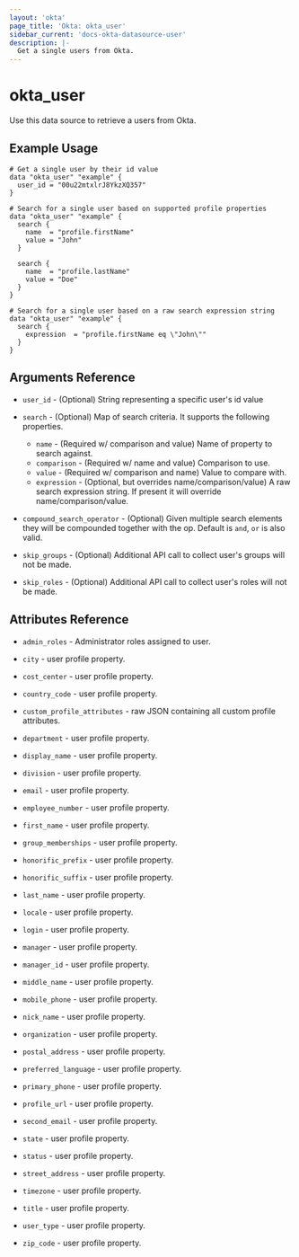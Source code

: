 ```yaml
---
layout: 'okta'
page_title: 'Okta: okta_user'
sidebar_current: 'docs-okta-datasource-user'
description: |-
  Get a single users from Okta.
---
```


# okta_user

Use this data source to retrieve a users from Okta.

## Example Usage

```hcl
# Get a single user by their id value
data "okta_user" "example" {
  user_id = "00u22mtxlrJ8YkzXQ357"
}

# Search for a single user based on supported profile properties
data "okta_user" "example" {
  search {
    name  = "profile.firstName"
    value = "John"
  }

  search {
    name  = "profile.lastName"
    value = "Doe"
  }
}

# Search for a single user based on a raw search expression string
data "okta_user" "example" {
  search {
    expression  = "profile.firstName eq \"John\""
  }
}
```

## Arguments Reference

- `user_id` - (Optional) String representing a specific user's id value

- `search` - (Optional) Map of search criteria. It supports the following properties.
  - `name` - (Required w/ comparison and value) Name of property to search against.
  - `comparison` - (Required w/ name and value) Comparison to use.
  - `value` - (Required w/ comparison and name) Value to compare with.
  - `expression` - (Optional, but overrides name/comparison/value) A raw search expression string. If present it will override name/comparison/value.
- `compound_search_operator` - (Optional) Given multiple search elements they will be compounded together with the op. Default is `and`, `or` is also valid.

- `skip_groups` - (Optional) Additional API call to collect user's groups will not be made.

- `skip_roles` - (Optional) Additional API call to collect user's roles will not be made.

## Attributes Reference

- `admin_roles` - Administrator roles assigned to user.

- `city` - user profile property.

- `cost_center` - user profile property.

- `country_code` - user profile property.

- `custom_profile_attributes` - raw JSON containing all custom profile attributes.

- `department` - user profile property.

- `display_name` - user profile property.

- `division` - user profile property.

- `email` - user profile property.

- `employee_number` - user profile property.

- `first_name` - user profile property.

- `group_memberships` - user profile property.

- `honorific_prefix` - user profile property.

- `honorific_suffix` - user profile property.

- `last_name` - user profile property.

- `locale` - user profile property.

- `login` - user profile property.

- `manager` - user profile property.

- `manager_id` - user profile property.

- `middle_name` - user profile property.

- `mobile_phone` - user profile property.

- `nick_name` - user profile property.

- `organization` - user profile property.

- `postal_address` - user profile property.

- `preferred_language` - user profile property.

- `primary_phone` - user profile property.

- `profile_url` - user profile property.

- `second_email` - user profile property.

- `state` - user profile property.

- `status` - user profile property.

- `street_address` - user profile property.

- `timezone` - user profile property.

- `title` - user profile property.

- `user_type` - user profile property.

- `zip_code` - user profile property.
